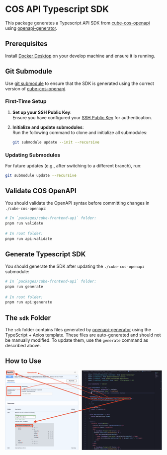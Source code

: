# COS API Typescript SDK

This package generates a Typescript API SDK from [cube-cos-openapi](https://github.com/bigstack-oss/cube-cos-openapi) using [openapi-generator](https://github.com/OpenAPITools/openapi-generator).

## Prerequisites

Install [Docker Desktop](https://www.docker.com/products/docker-desktop/) on your develop machine and ensure it is running.

## Git Submodule

Use [git submodule](https://git-scm.com/book/en/v2/Git-Tools-Submodules) to ensure that the SDK is generated using the correct version of [cube-cos-openapi](https://github.com/bigstack-oss/cube-cos-openapi).

### First-Time Setup

1. **Set up your SSH Public Key**:  
   Ensure you have configured your [SSH Public Key](https://git-scm.com/book/en/v2/Git-on-the-Server-Generating-Your-SSH-Public-Key) for authentication.

2. **Initialize and update submodules**:  
   Run the following command to clone and initialize all submodules:

   ```bash
   git submodule update --init --recursive
   ```

### Updating Submodules

For future updates (e.g., after switching to a different branch), run:

```bash
git submodule update --recursive
```

## Validate COS OpenAPI

You should validate the OpenAPI syntax before committing changes in `./cube-cos-openapi`:

```sh
# In `packages/cube-frontend-api` folder:
pnpm run validate

# In root folder:
pnpm run api:validate
```

## Generate Typescript SDK

You should generate the SDK after updating the `./cube-cos-openapi` submodule:

```sh
# In `packages/cube-frontend-api` folder:
pnpm run generate

# In root folder:
pnpm run api:generate
```

## The `sdk` Folder

The `sdk` folder contains files generated by [openapi-generator](https://github.com/OpenAPITools/openapi-generator/tree/master) using the TypeScript + Axios template. These files are auto-generated and should not be manually modified. To update them, use the `generate` command as described above.

## How to Use

![alt text](./docs/images/image.png)
